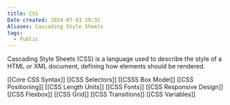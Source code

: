 ```yaml
---
title: CSS
Date created: 2024-07-03 19:32
Aliases: Cascading Style Sheets
tags: 
  - Public
---
```


Cascading Style Sheets (CSS) is a language used to describe the style of a HTML or XML document, defining how elements should be rendered.


[[Core CSS Syntax]]
[[CSS Selectors]]
[[CSSS Box Model]]
[[CSS Positioning]]
[[CSS Length Units]]
[[CSS Fonts]]
[[CSS Responsive Design]]
[[CSS Flexbox]] 
[[CSS Grid]]
[[CSS Transitions]]
[[CSS Variables]]